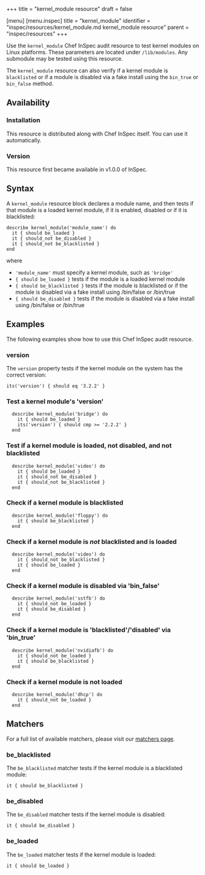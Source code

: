 +++
title = "kernel_module resource"
draft = false

[menu]
  [menu.inspec]
    title = "kernel_module"
    identifier = "inspec/resources/kernel_module.md kernel_module resource"
    parent = "inspec/resources"
+++


Use the `kernel_module` Chef InSpec audit resource to test kernel modules on Linux
platforms. These parameters are located under `/lib/modules`. Any submodule may
be tested using this resource.

The `kernel_module` resource can also verify if a kernel module is `blacklisted`
or if a module is disabled via a fake install using the `bin_true` or `bin_false`
method.


## Availability

### Installation

This resource is distributed along with Chef InSpec itself. You can use it automatically.

### Version

This resource first became available in v1.0.0 of InSpec.

## Syntax

A `kernel_module` resource block declares a module name, and then tests if that
module is a loaded kernel module, if it is enabled, disabled or if it is
blacklisted:

    describe kernel_module('module_name') do
      it { should be_loaded }
      it { should_not be_disabled }
      it { should_not be_blacklisted }
    end

where

* `'module_name'` must specify a kernel module, such as `'bridge'`
* `{ should be_loaded }` tests if the module is a loaded kernel module
* `{ should be_blacklisted }` tests if the module is blacklisted or if the module is disabled via a fake install using /bin/false or /bin/true
* `{ should be_disabled }` tests if the module is disabled via a fake install using /bin/false or /bin/true


## Examples

The following examples show how to use this Chef InSpec audit resource.

### version

The `version` property tests if the kernel module on the system has the correct version:

    its('version') { should eq '3.2.2' }

### Test a kernel module's 'version'

      describe kernel_module('bridge') do
        it { should be_loaded }
        its('version') { should cmp >= '2.2.2' }
      end

### Test if a kernel module is loaded, not disabled, and not blacklisted

      describe kernel_module('video') do
        it { should be_loaded }
        it { should_not be_disabled }
        it { should_not be_blacklisted }
      end

### Check if a kernel module is blacklisted

      describe kernel_module('floppy') do
        it { should be_blacklisted }
      end

### Check if  a kernel module is *not* blacklisted and is loaded

      describe kernel_module('video') do
        it { should_not be_blacklisted }
        it { should be_loaded }
      end

### Check if  a kernel module is disabled via 'bin_false'

      describe kernel_module('sstfb') do
        it { should_not be_loaded }
        it { should be_disabled }
      end

### Check if  a kernel module is 'blacklisted'/'disabled' via 'bin_true'

      describe kernel_module('nvidiafb') do
        it { should_not be_loaded }
        it { should be_blacklisted }
      end

### Check if  a kernel module is not loaded

      describe kernel_module('dhcp') do
        it { should_not be_loaded }
      end


## Matchers

For a full list of available matchers, please visit our [matchers page](https://www.inspec.io/docs/reference/matchers/).


### be_blacklisted

The `be_blacklisted` matcher tests if the kernel module is a blacklisted module:

    it { should be_blacklisted }

### be_disabled

The `be_disabled` matcher tests if the kernel module is disabled:

    it { should be_disabled }

### be_loaded

The `be_loaded` matcher tests if the kernel module is loaded:

    it { should be_loaded }
